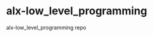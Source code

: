 # alx-low_level_programming
alx-low_level_programming repo

<!--
TODO: Reviews
- 0x0C. C - More malloc, free (task 5)
- 0x0F. C - Function pointers (task 4)
-->
